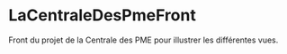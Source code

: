 # LaCentraleDesPmeFront
Front du projet de la Centrale des PME pour illustrer les différentes vues.
